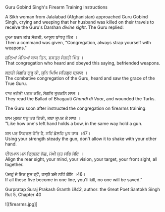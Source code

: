 Guru Gobind Singh's Firearm Training Instructions  
  
A Sikh woman from Jalalabad (Afghanistan) approached Guru Gobind Singh, crying and weeping that her husband was killed on their travels to receive the Guru's Darshan *divine sight*. The Guru replied:  
  
ਹੂਆ ਬਚਨ ਤਬਿ ਸੰਗਤੀ, ਆਯੁਧ ਬਾਂਧਹੁ ਨਿੱਤ ।  
Then a command was given, "Congregation, always strap yourself with weapons."  
  
ਸੁਣਿਆਂ ਮੰਨਿਆਂ ਬਾਕ ਤਿਨ, ਸ਼ਸਤ੍ਰ ਸੰਗਤੀ ਮਿੱਤ ।  
That congregation who heard and obeyed this saying, befriended weapons.  
  
ਲੜਤੀ ਸੰਗਤਿ ਗੁਰੂ ਕੀ, ਸੁਨਿ ਪਿਖਿ ਸਤਿਗੁਰ ਦ੍ਯਾਲ ।  
The combative congregation of the Guru, heard and saw the grace of the True Guru.  
  
ਵਾਰ ਭਗੌਤੀ ਪਠਨ ਕਰਿ, ਸੰਗਤਿ ਤੁਰਕਨਿ ਸਾਲ ।  
They read the Ballad of Bhagauti *Chandi di Vaar*, and wounded the Turks.  
  
The Guru soon after instructed the congregation on firearms training:  
  
ਬਾਮ ਮੁਸ਼ਟ ਧਨੁ ਪਰ ਟਿਕੀ, ਤਥਾ ਤੁਪਕ ਕੇ ਸਾਥ ।  
"Like how one's left hand holds a bow, in the same way hold a gun.  
  
ਬਲ ਪਰ ਨਿਹਚਲ ਹੋਤਿ ਹੈ, ਨਹਿਂ ਡੋਲਹਿ ਪੁਨ ਹਾਥ ।47।  
Using your strength steady the gun, don't allow it to shake with your other hand.  
  
ਦੀਦਮਾਨ ਮਨ ਦ੍ਰਿਸ਼ਟ ਲੱਛ, ਮੱਖੀ ਜੁਤ ਸਭਿ ਸੋਇ ।  
Align the rear sight, your mind, your vision, your target, your front sight, all together.  
  
ਪੰਚਹੁਂ ਜੇ ਇਕ ਸੂਤ ਹ੍ਵੈਂ, ਹਤ੍ਯੋ ਬਚੈ ਨਹਿਂ ਕੋਇ ।48।  
If all these five become in one line, you'll kill, no one will be saved."  
  
Gurpratap Suraj Prakash Granth *1843*, author: the Great Poet Santokh Singh  
Rut 5, Chapter 40

![[firearms.jpg]]